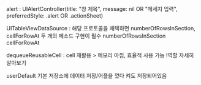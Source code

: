 alert :
UIAlertController(title: "창 제목", message: nil OR "메세지 입력", preferredStyle: .alert OR .actionSheet)

UITableViewDataSource : 
해당 프로토콜을 채택하면 numberOfRowsInSection, cellForRowAt 두 개의 메소드 구현이 필수
numberOfRowsInSection
cellForRowAt

dequeueReusableCell :
cell 재활용 > 메모리 아낌, 효율적 사용 가능 
!역할 자세히 알아보기

userDefault 기본 저장소에 데이터 저장/어플을 껐다 켜도 저장되어있음
